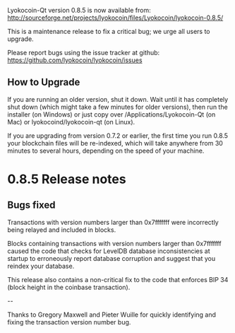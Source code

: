 Lyokocoin-Qt version 0.8.5 is now available from:
  http://sourceforge.net/projects/lyokocoin/files/Lyokocoin/lyokocoin-0.8.5/

This is a maintenance release to fix a critical bug;
we urge all users to upgrade.

Please report bugs using the issue tracker at github:
  https://github.com/lyokocoin/lyokocoin/issues


How to Upgrade
--------------

If you are running an older version, shut it down. Wait
until it has completely shut down (which might take a few minutes for older
versions), then run the installer (on Windows) or just copy over
/Applications/Lyokocoin-Qt (on Mac) or lyokocoind/lyokocoin-qt (on Linux).

If you are upgrading from version 0.7.2 or earlier, the first time you
run 0.8.5 your blockchain files will be re-indexed, which will take
anywhere from 30 minutes to several hours, depending on the speed of
your machine.

0.8.5 Release notes
===================

Bugs fixed
----------

Transactions with version numbers larger than 0x7fffffff were
incorrectly being relayed and included in blocks.

Blocks containing transactions with version numbers larger
than 0x7fffffff caused the code that checks for LevelDB database
inconsistencies at startup to erroneously report database
corruption and suggest that you reindex your database.

This release also contains a non-critical fix to the code that
enforces BIP 34 (block height in the coinbase transaction).

--

Thanks to Gregory Maxwell and Pieter Wuille for quickly
identifying and fixing the transaction version number bug.
